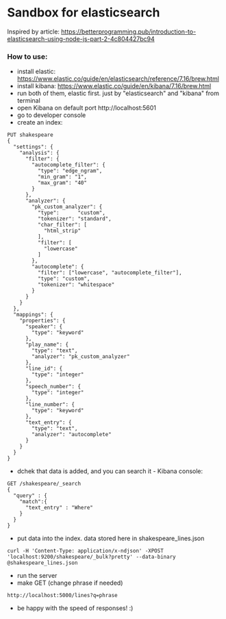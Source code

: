 # Sandbox for elasticsearch 
Inspired by article: https://betterprogramming.pub/introduction-to-elasticsearch-using-node-js-part-2-4c804427bc94

### How to use: 
- install elastic: https://www.elastic.co/guide/en/elasticsearch/reference/7.16/brew.html
- install kibana: https://www.elastic.co/guide/en/kibana/7.16/brew.html
- run both of them, elastic first. just by "elasticsearch" and "kibana" from terminal 
- open Kibana on default port http://localhost:5601 
- go to developer console 
- create an index: 
```
PUT shakespeare
{
  "settings": {
    "analysis": {
      "filter": {
        "autocomplete_filter": {
          "type": "edge_ngram",
          "min_gram": "1",
          "max_gram": "40"
        }
      },
      "analyzer": {
        "pk_custom_analyzer": {
          "type":      "custom", 
          "tokenizer": "standard",
          "char_filter": [
            "html_strip"
          ],
          "filter": [
            "lowercase"
          ]
        },
        "autocomplete": {
          "filter": ["lowercase", "autocomplete_filter"],
          "type": "custom",
          "tokenizer": "whitespace"
        }
      }
    }
  },
  "mappings": {
    "properties": {
      "speaker": {
        "type": "keyword"
      },
      "play_name": {
        "type": "text",
        "analyzer": "pk_custom_analyzer"
      },
      "line_id": {
        "type": "integer"
      },
      "speech_number": {
        "type": "integer"
      },
      "line_number": {
        "type": "keyword"
      },
      "text_entry": {
        "type": "text",
        "analyzer": "autocomplete"
      }
    }
  }
}
```

- dchek that data is added, and you can search it - Kibana console:
```
GET /shakespeare/_search
{
  "query" : {
    "match":{
      "text_entry" : "Where"
    }
  }
}
```

- put data into the index. data stored here in shakespeare_lines.json
```
curl -H 'Content-Type: application/x-ndjson' -XPOST 'localhost:9200/shakespeare/_bulk?pretty' --data-binary @shakespeare_lines.json
```

- run the server 
- make GET (change phrase if needed)
```
http://localhost:5000/lines?q=phrase
```
- be happy with the speed of responses! :)
